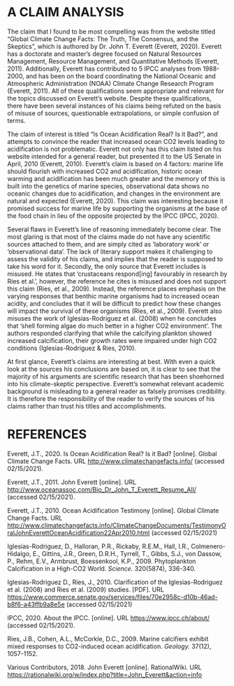 # A CLAIM ANALYSIS

The claim that I found to be most compelling was from the website titled “Global Climate Change Facts: The Truth, The Consensus, and the Skeptics”, which is authored by Dr. John T. Everett (Everett, 2020). Everett has a doctorate and master’s degree focused on Natural Resources Management, Resource Management, and Quantitative Methods (Everett, 2011). Additionally, Everett has contributed to 5 IPCC analyses from 1988-2000, and has been on the board coordinating the National Oceanic and Atmospheric Administration (NOAA) Climate Change Research Program (Everett, 2011). All of these qualifications seem appropriate and relevant for the topics discussed on Everett’s website. Despite these qualifications, there have been several instances of his claims being refuted on the basis of misuse of sources, questionable extrapolations, or simple confusion of terms. 

The claim of interest is titled “Is Ocean Acidification Real? Is it Bad?”, and attempts to convince the reader that increased ocean CO2 levels leading to acidification is not problematic. Everett not only has this claim listed on his website intended for a general reader, but presented it to the US Senate in April, 2010 (Everett, 2010). Everett’s claim is based on 4 factors: marine life should flourish with increased CO2 and acidification, historic ocean warming and acidification has been much greater and the memory of this is built into the genetics of marine species, observational data shows no oceanic changes due to acidification, and changes in the environment are natural and expected (Everett, 2020). This claim was interesting because it promised success for marine life by supporting the organisms at the base of the food chain in lieu of the opposite projected by the IPCC (IPCC, 2020). 

Several flaws in Everett’s line of reasoning immediately become clear. The most glaring is that most of the claims made do not have any scientific sources attached to them, and are simply cited as ‘laboratory work’ or ‘observational data’. The lack of literary support makes it challenging to assess the validity of his claims, and implies that the reader is supposed to take his word for it. Secondly, the only source that Everett includes is misused. He states that ‘crustaceans respond[ing] favourably in research by Ries et al.’, however, the reference he cites is misused and does not support this claim (Ries, et al., 2009). Instead, the reference places emphasis on the varying responses that benthic marine organisms had to increased ocean acidity, and concludes that it will be difficult to predict how these changes will impact the survival of these organisms (Ries, et al., 2009). Everett also misuses the work of Iglesias-Rodriguez et al. (2008) when he concludes that ‘shell forming algae do much better in a higher CO2 environment’. The authors responded clarifying that while the calcifying plankton showed increased calcification, their growth rates were impaired under high CO2 conditions (Iglesias-Rodriguez & Ries, 2010). 

At first glance, Everett’s claims are interesting at best. With even a quick look at the sources his conclusions are based on, it is clear to see that the majority of his arguments are scientific research that has been shoehorned into his climate-skeptic perspective. Everett’s somewhat relevant academic background is misleading to a general reader as falsely promises credibility. It is therefore the responsibility of the reader to verify the sources of his claims rather than trust his titles and accomplishments. 


# REFERENCES

Everett, J.T., 2020. Is Ocean Acidification Real? Is it Bad? [online]. Global Climate Change Facts. URL http://www.climatechangefacts.info/ (accessed 02/15/2021).

Everett, J.T., 2011. John Everett [online]. URL http://www.oceanassoc.com/Bio_Dr_John_T_Everett_Resume_All/ (accessed 02/15/2021).

Everett, J.T., 2010. Ocean Acidification Testimony [online]. Global Climate Change Facts. URL http://www.climatechangefacts.info/ClimateChangeDocuments/TestimonyOralJohnEverettOceanAcidification22Apr2010.html (accessed 02/15/2021) 

Iglesias-Rodriguez, D., Halloran, P.R., Rickaby, R.E.M., Hall, I.R., Colmenero-Hidalgo, E., Gittins, J.R., Green, D.R.H., Tyrrell, T., Gibbs, S.J., von Dassow, P., Rehm, E.V., Armbrust, Boessenkool, K.P., 2009. Phytoplankton Calcification in a High-CO2 World. *Science.* 320(5874), 336-340. 

Iglesias-Rodriguez D., Ries, J., 2010. Clarification of the Iglesias-Rodriguez et al. (2008) and Ries et al. (2009) studies.  [PDF]. URL https://www.commerce.senate.gov/services/files/70e2958c-d10b-46ad-b8f6-a43ffb9a8e5e (accessed 02/15/2021)

IPCC, 2020. About the IPCC. [online]. URL https://www.ipcc.ch/about/ (accessed 02/15/2021).

Ries, J.B., Cohen, A.L., McCorkle, D.C., 2009. Marine calcifiers exhibit mixed responses to CO2-induced ocean acidification. *Geology.* 37(12), 1057-1152. 

Various Contributors, 2018. John Everett [online]. RationalWiki. URL https://rationalwiki.org/w/index.php?title=John_Everett&action=info
